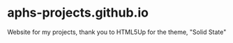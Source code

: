 # aphs-projects.github.io

Website for my projects, thank you to HTML5Up for the theme, "Solid State"